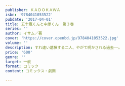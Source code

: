 ```yaml
---
publisher: ＫＡＤＯＫＡＷＡ
isbn: '9784041053522'
pubdate: '2017-04-01'
title: 五十嵐くんと中原くん　第３巻
series: ''
author: イサム／著
cover: 'https://cover.openbd.jp/9784041053522.jpg'
volume: ''
description: すれ違い葛藤する二人、やがて明かされる過去――。
price: '600'
genre: ''
target: 一般
format: コミック
content: コミックス・劇画

---
```

